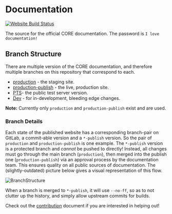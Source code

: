 # Documentation

[![Website Build Status](https://api.netlify.com/api/v1/badges/c0780d7f-a678-49fd-b50e-ffe26f95147f/deploy-status)](https://app.netlify.com/sites/manticore-docs/deploys)

The source for the official CORE documentation.
The password is `I love documentation!`

## Branch Structure

There are multiple version of the CORE documentation, and therefore multiple branches on this repository that correspond to each.

- [production](https://production--manticore-docs.netlify.com) - the staging site.
- [production-publish](https://docs.coregames.com/) - the live, production site.
- [PTS](https://pts-publish--manticore-docs.netlify.com/)- the public test server
    version.
- [Dev](https://dev-publish--manticore-docs.netlify.com/) - for in-development,
    bleeding edge changes.

**Note:** Currently only `production` and `production-publish` exist and are used.

### Branch Details

Each state of the published website has a corresponding branch-pair on GitLab, a
commit-able version and a `*-publish` version. So the pair of `production` and
`production-publish` is one example. The `*-publish` version is a protected
branch and _cannot_ be pushed to directly! Instead, all changes must go through
the main branch (`production`), then merged into the publish one
(`production-publish`) via an approval process by the documentation team. This
ensures quality on all public sources of documentation. The (slightly-outdated)
picture below gives a visual representation of this flow.

![BranchStructure](src/img/readme_branches.png)

When a branch is merged to `*-publish`, it will use `--no-ff`, so as to not clutter
up the history, and simply allow upstream commits for builds.

Check out the [contribution](CONTRIBUTING.MD) document if you are interested in
helping out!
